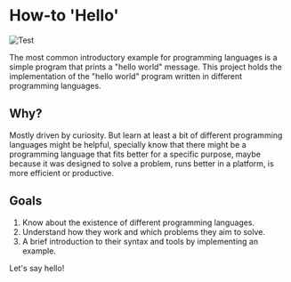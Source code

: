 # How-to 'Hello'

![Test](https://github.com/julianolf/how-to-hello/actions/workflows/test.yml/badge.svg?branch=main)

The most common introductory example for programming languages is a simple program that prints a "hello world" message. This project holds the implementation of the "hello world" program written in different programming languages.

## Why?

Mostly driven by curiosity. But learn at least a bit of different programming languages might be helpful, specially know that there might be a programming language that fits better for a specific purpose, maybe because it was designed to solve a problem, runs better in a platform, is more efficient or productive.

## Goals

 1. Know about the existence of different programming languages.
 2. Understand how they work and which problems they aim to solve.
 3. A brief introduction to their syntax and tools by implementing an example.

Let's say hello!
